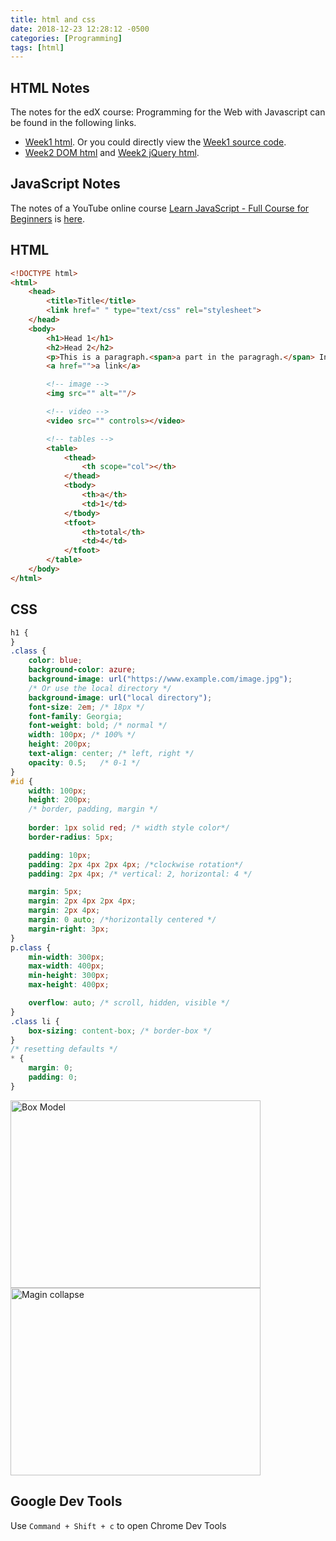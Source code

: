 ```yaml
---
title: html and css
date: 2018-12-23 12:28:12 -0500
categories: [Programming]
tags: [html]
---
```


## HTML Notes
The notes for the edX course: Programming for the Web with Javascript can be found in the following links.
- [Week1 html]({{site.baseurl}}/assets/htmls/html-learning.html). Or you could directly view the [Week1 source code](https://raw.githubusercontent.com/yuyang-yy/materials/master/html/index.html). 
- [Week2 DOM html]({{site.baseurl}}/assets/htmls/week2-dom.html) and [Week2 jQuery html]({{site.baseurl}}/assets/htmls/week2-jquery.html).



## JavaScript Notes
The notes of a YouTube online course [Learn JavaScript - Full Course for Beginners](https://www.youtube.com/watch?v=PkZNo7MFNFg&t=11105s) is [here]({{site.baseurl}}/assets/code/js-learning.js).

## HTML
``` html
<!DOCTYPE html>
<html>
    <head>
        <title>Title</title>
        <link href=" " type="text/css" rel="stylesheet">
    </head>
    <body>
        <h1>Head 1</h1>
        <h2>Head 2</h2>
        <p>This is a paragraph.<span>a part in the paragragh.</span> Inside this paragragh, we could use <em>italics</em> and <strong>bold</strong> to emphasize words.</p>
        <a href="">a link</a>

        <!-- image -->
        <img src="" alt=""/>

        <!-- video -->
        <video src="" controls></video>

        <!-- tables -->
        <table>
            <thead>
                <th scope="col"></th>
            </thead>
            <tbody>
                <th>a</th>
                <td>1</td>
            </tbody>
            <tfoot>
                <th>total</th>
                <td>4</td>
            </tfoot>
        </table>
    </body>
</html>
```

## CSS
```css
h1 {
}
.class {
    color: blue;
    background-color: azure;
    background-image: url("https://www.example.com/image.jpg");
    /* Or use the local directory */
    background-image: url("local directory");
    font-size: 2em; /* 18px */
    font-family: Georgia;
    font-weight: bold; /* normal */
    width: 100px; /* 100% */
    height: 200px;
    text-align: center; /* left, right */
    opacity: 0.5;   /* 0-1 */
}
#id {
    width: 100px;
    height: 200px;
    /* border, padding, margin */
    
    border: 1px solid red; /* width style color*/
    border-radius: 5px;

    padding: 10px;
    padding: 2px 4px 2px 4px; /*clockwise rotation*/
    padding: 2px 4px; /* vertical: 2, horizontal: 4 */

    margin: 5px;
    margin: 2px 4px 2px 4px;
    margin: 2px 4px;
    margin: 0 auto; /*horizontally centered */
    margin-right: 3px; 
}
p.class {
    min-width: 300px;
    max-width: 400px;
    min-height: 300px;
    max-height: 400px;

    overflow: auto; /* scroll, hidden, visible */
}
.class li {
    box-sizing: content-box; /* border-box */
}
/* resetting defaults */
* {
    margin: 0;
    padding: 0;
}
```
<img src="/assets/img/box_model.png" alt="Box Model" width="400" height="300"/>
<img src="/assets/img/margin_collapse.png" alt="Magin collapse" width="400" height="300"/>

## Google Dev Tools
Use `Command + Shift + c` to open Chrome Dev Tools

